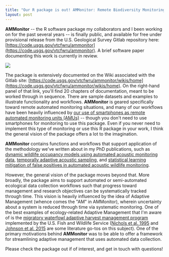 ```yaml
---
title: "Our R package is out! AMMonitor: Remote Biodiversity Monitoring in an Adaptive Framework"
layout: post
---
```


**AMMonitor** -- the R software package my collaborators and I been working on for the past several years -- is finally public, and available for free under provisional release from the U.S. Geological Survey Gitlab repository here: [https://code.usgs.gov/vtcfwru/ammonitor](https://code.usgs.gov/vtcfwru/ammonitor). A brief software paper documenting this work is currently in review.

![](http://cbalantic.github.io/images/ammonitor-footer.png)

The package is extensively documented on the Wiki associated with the Gitlab site: [https://code.usgs.gov/vtcfwru/ammonitor/wikis/home](https://code.usgs.gov/vtcfwru/ammonitor/wikis/home). On the right-hand panel of that link, you'll find 20 chapters of documentation, meant to be worked through in sequence. There are sample datasets and examples to illustrate functionality and workflows. **AMMonitor** is geared specifically toward remote automated monitoring situations, and many of our workflows have been heavily influenced by [our use of smartphones as remote automated monitoring units (AMUs)](https://cbalantic.github.io/temporally-adaptive-published/) -- though you don't need to use smartphones for monitoring to use this package. Even if you never need to implement this type of monitoring or use this R package in your work, I think the general vision of the package offers a lot to the imagination. 

**AMMonitor** contains functions and workflows that support application of the methodology we've written about in my PhD publications, such as [dynamic wildlife occupancy models using automated acoustic monitoring data](https://esajournals.onlinelibrary.wiley.com/doi/abs/10.1002/eap.1854),  [temporally adaptive acoustic sampling](https://onlinelibrary.wiley.com/doi/full/10.1002/ece3.5579), and [statistical learning mitigation of false positives in automated acoustic wildlife monitoring](https://www.tandfonline.com/doi/full/10.1080/09524622.2019.1605309).

However, the general vision of the package moves beyond that. More broadly, the package aims to support automated or semi-automated ecological data collection workflows such that progress toward management and research objectives can be systematically tracked through time. This vision is heavily influenced by the idea of Adaptive Management (whence comes the "AM" in AMMonitor), wherein uncertainty about a system is reduced through time via systematic monitoring. One of the best examples of ecology-related Adaptive Management that I'm aware of is the [migratory waterfowl adaptive harvest management program](https://www.fws.gov/birds/management/adaptive-harvest-management.php) implemented by the U.S. Fish and Wildlife Service ([Nichols et al. 1995](https://digitalcommons.unl.edu/usfwspubs/373/) and [Johnson et al. 2015](https://wildlife.onlinelibrary.wiley.com/doi/full/10.1002/wsb.518) are some literature go-tos on this subject). One of the primary motivations behind **AMMonitor** was to be able to offer a framework for streamlining adaptive management that uses automated data collection.

Please check the package out if of interest, and get in touch with questions!

